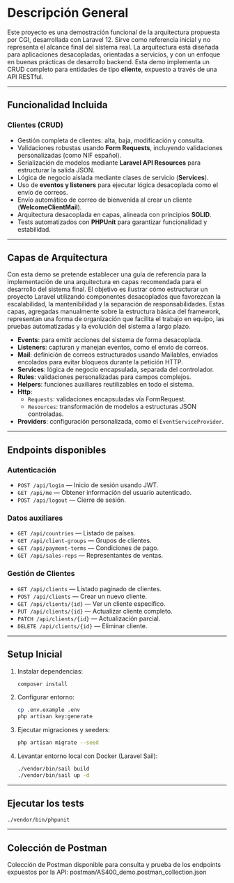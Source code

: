 # Descripción General

Este proyecto es una demostración funcional de la arquitectura propuesta por CGI, desarrollada con Laravel 12. Sirve como referencia inicial y no representa el alcance final del sistema real.
La arquitectura está diseñada para aplicaciones desacopladas, orientadas a servicios, y con un enfoque en buenas prácticas de desarrollo backend.
Esta demo implementa un CRUD completo para entidades de tipo **cliente**, expuesto a través de una API RESTful.

---

## Funcionalidad Incluida

### Clientes (CRUD)

- Gestión completa de clientes: alta, baja, modificación y consulta.
- Validaciones robustas usando **Form Requests**, incluyendo validaciones personalizadas (como NIF español).
- Serialización de modelos mediante **Laravel API Resources** para estructurar la salida JSON.
- Lógica de negocio aislada mediante clases de servicio (**Services**).
- Uso de **eventos y listeners** para ejecutar lógica desacoplada como el envío de correos.
- Envío automático de correo de bienvenida al crear un cliente (**WelcomeClientMail**).
- Arquitectura desacoplada en capas, alineada con principios **SOLID**.
- Tests automatizados con **PHPUnit** para garantizar funcionalidad y estabilidad.

---

## Capas de Arquitectura

Con esta demo se pretende establecer una guía de referencia para la implementación de una arquitectura en capas recomendada para el desarrollo del sistema final. El objetivo es ilustrar cómo estructurar un proyecto Laravel utilizando componentes desacoplados que favorezcan la escalabilidad, la mantenibilidad y la separación de responsabilidades. Estas capas, agregadas manualmente sobre la estructura básica del framework, representan una forma de organización que facilita el trabajo en equipo, las pruebas automatizadas y la evolución del sistema a largo plazo.

- **Events**: para emitir acciones del sistema de forma desacoplada.
- **Listeners**: capturan y manejan eventos, como el envío de correos.
- **Mail**: definición de correos estructurados usando Mailables, enviados encolados para evitar bloqueos durante la petición HTTP.
- **Services**: lógica de negocio encapsulada, separada del controlador.
- **Rules**: validaciones personalizadas para campos complejos.
- **Helpers**: funciones auxiliares reutilizables en todo el sistema.
- **Http**:
  - `Requests`: validaciones encapsuladas vía FormRequest.
  - `Resources`: transformación de modelos a estructuras JSON controladas.
- **Providers**: configuración personalizada, como el `EventServiceProvider`.

---

## Endpoints disponibles

### Autenticación

- `POST /api/login` — Inicio de sesión usando JWT.
- `GET /api/me` — Obtener información del usuario autenticado.
- `POST /api/logout` — Cierre de sesión.

### Datos auxiliares

- `GET /api/countries` — Listado de países.
- `GET /api/client-groups` — Grupos de clientes.
- `GET /api/payment-terms` — Condiciones de pago.
- `GET /api/sales-reps` — Representantes de ventas.

### Gestión de Clientes

- `GET /api/clients` — Listado paginado de clientes.
- `POST /api/clients` — Crear un nuevo cliente.
- `GET /api/clients/{id}` — Ver un cliente específico.
- `PUT /api/clients/{id}` — Actualizar cliente completo.
- `PATCH /api/clients/{id}` — Actualización parcial.
- `DELETE /api/clients/{id}` — Eliminar cliente.

---

## Setup Inicial

1. Instalar dependencias:
   ```bash
   composer install
   ```

2. Configurar entorno:
   ```bash
   cp .env.example .env
   php artisan key:generate
   ```

3. Ejecutar migraciones y seeders:
   ```bash
   php artisan migrate --seed
   ```

4. Levantar entorno local con Docker (Laravel Sail):
   ```bash
   ./vendor/bin/sail build
   ./vendor/bin/sail up -d
   ```

---

## Ejecutar los tests

```bash
./vendor/bin/phpunit
```

---
## Colección de Postman
Colección de Postman disponible para consulta y prueba de los endpoints expuestos por la API:
postman/AS400_demo.postman_collection.json
